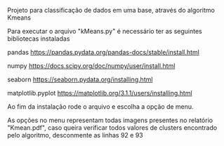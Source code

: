Projeto para classificação de dados em uma base, através do algoritmo Kmeans

Para executar o arquivo "kMeans.py" é necessário ter as seguintes bibliotecas instaladas

pandas
https://pandas.pydata.org/pandas-docs/stable/install.html

numpy
https://docs.scipy.org/doc/numpy/user/install.html

seaborn 
https://seaborn.pydata.org/installing.html

matplotlib.pyplot 
https://matplotlib.org/3.1.1/users/installing.html

Ao fim da instalação rode o arquivo e escolha a opção de menu.

As opções no menu representam todas imagens presentes no relatório "Kmean.pdf", 
caso queira verificar todos valores de clusters encontrado pelo algoritmo,
desconmente as linhas 92 e 93
